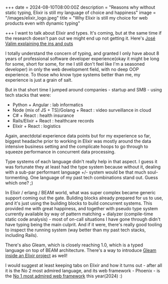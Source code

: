 +++
date = 2024-08-10T08:00:00Z
description = "Reasons why without static typing, Elixir is still my language of choice and happiness"
image = "/images/elixir_logo.jpeg"
title = "Why Elixir is still my choice for web products even with dynamic typing"

+++
I want to talk about Elixir and types. It's coming, but at the same time if the research doesn't pan out we might end up not getting it. Here's [José Valim explaining the ins and outs](https://www.youtube.com/watch?v=giYbq4HmfGA)

I totally understand the concern of typing, and granted I only have about 8 years of professional software developer experience(okay it might be long for some, short for some, for me I still don't feel like I'm a seasoned developer) in only the web development field, with no deep OOP experience. To those who know type systems better than me, my experience is just a grain of salt.

But in that short time I jumped around companies - startup and SMB - using tech stacks that were:

* Python + Angular : lab informatics
* Node (mix of JS + TS)/Golang + React : video surveillance in cloud
* C# + React : health insurance
* Rails/Elixir + React : healthcare records
* Elixir + React : logistics

Again, anectdotal experience data points but for my experience so far, biggest headache prior to working in Elixir was mostly around the data intensive business setting and the complicate hoops to go through to squeeze performance in concurrent data processing.

Type systems of each language didn't really help in that aspect. I guess it was fortunate they at least had the type system because without it, dealing with a sub-par performant language +/- system would be that much soul-tormenting. One language of my past tech combinations stand out. Guess which one? ;)

In Elixir / erlang / BEAM world, what was super complex became generic support coming out the gate. Buliding blocks already prepared for us to use, and it's just using the building blocks to build concurrent systems. This provided me with great happiness, and together with pseudo type system currently available by way of pattern matching + dialyzer (compile-time static code analysis) - most of on-call situations I have gone through didn't have typing being the main culprit. And if it were, there's really good tooling to inspect the running system (way better than my past tech stacks, including Rails).

There's also Gleam, which is closely reaching 1.0, which is a typed language on top of BEAM architecture. There's a way to introduce [Gleam inside an Elixir project](https://blog.appsignal.com/2024/07/23/enhancing-your-elixir-codebase-with-gleam) as well!

I would suggest at least keeping tabs on Elixir and how it turns out - after all it is the No 2 most admired language, and its web framework - Phoenix - is the [No 1 most admired web framework](https://survey.stackoverflow.co/2024/technology#admired-and-desired) this year(2024) :)